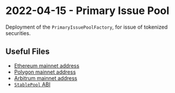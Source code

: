# 2022-04-15 - Primary Issue Pool

Deployment of the `PrimaryIssuePoolFactory`, for issue of tokenized securities.

## Useful Files

- [Ethereum mainnet address](./output/mainnet.json)
- [Polygon mainnet address](./output/polygon.json)
- [Arbitrum mainnet address](./output/arbitrum.json)
- [`StablePool` ABI](./abi/StablePool.json)
